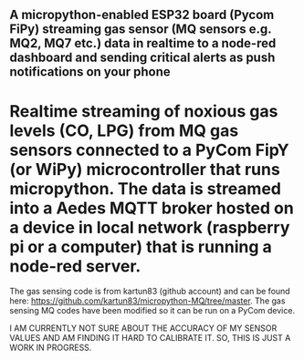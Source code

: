 ## A micropython-enabled ESP32 board (Pycom FiPy) streaming gas sensor (MQ sensors e.g. MQ2, MQ7 etc.) data in realtime to a node-red dashboard and sending critical alerts as push notifications on your phone

# Realtime streaming of noxious gas levels (CO, LPG) from MQ gas sensors connected to a PyCom FipY (or WiPy) microcontroller that runs micropython. The data is streamed into a Aedes MQTT broker hosted on a device in local network (raspberry pi or a computer) that is running a node-red server. 

The gas sensing code is from kartun83 (github account) and can be found here: https://github.com/kartun83/micropython-MQ/tree/master. The gas sensing MQ codes have been modified so it can be run on a PyCom device. 

I AM CURRENTLY NOT SURE ABOUT THE ACCURACY OF MY SENSOR VALUES AND AM FINDING IT HARD TO CALIBRATE IT. SO, THIS IS JUST A WORK IN PROGRESS.
